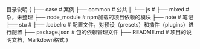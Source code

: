 
目录说明 {
    ├── case                        # 案例
    ├── common                      # 公共
    │   └── js                      # 
    ├── mixed                       # 杂，未整理
    ├── node_module                 # npm加载的项目依赖的模块
    ├── note                        # 笔记
    ├── stu                         # 
    ├── .babelrc                    # 配置文件，对预设（presets）和插件（plugins）进行配置 
    ├── package.json                # 包的依赖管理文件 
    ├── README.md                   # 项目的说明文档，Markdown格式
}





















